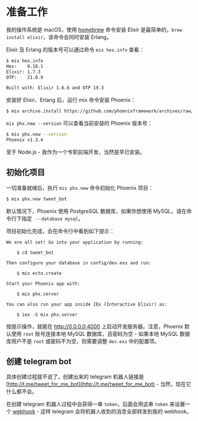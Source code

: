 # 准备工作

我的操作系统是 macOS，使用 [homebrew](https://brew.sh/) 命令安装 Elixir 是最简单的，`brew install elixir`，该命令会同时安装 Erlang。

Elixir 及 Erlang 的版本号可以通过命令 `mix hex.info` 查看：

```sh
$ mix hex.info
Hex:    0.18.1
Elixir: 1.7.3
OTP:    21.0.9

Built with: Elixir 1.6.6 and OTP 19.3
```

安装好 Elixir、Erlang 后，运行 mix 命令安装 Phoenix：

```sh
$ mix archive.install https://github.com/phoenixframework/archives/raw/master/phx_new.ez
```

`mix phx.new --version` 可以查看当前安装的 Phoenix 版本号：

```sh
$ mix phx.new --version
Phoenix v1.3.4
```
至于 Node.js - 我作为一个专职前端开发，当然是早已安装。

## 初始化项目

一切准备就绪后，执行 `mix phx.new` 命令初始化 Phoenix 项目：

```sh
$ mix phx.new tweet_bot
```
默认情况下，Phoenix 使用 PostgreSQL 数据库，如果你想使用 MySQL，请在命令行下指定 ` --database mysql`。

项目初始化完成，会在命令行中看到如下提示：

```
We are all set! Go into your application by running:

    $ cd tweet_bot

Then configure your database in config/dev.exs and run:

    $ mix ecto.create

Start your Phoenix app with:

    $ mix phx.server

You can also run your app inside IEx (Interactive Elixir) as:

    $ iex -S mix phx.server
```
按提示操作，就能在 http://0.0.0.0:4000 上启动开发服务器。注意，Phoenix 默认使用 `root` 账号连接本地 MySQL 数据库，且密码为空 - 如果本地 MySQL 数据库用户不是 `root` 或密码不为空，则需要调整 `dev.exs` 中的配置项。

## 创建 telegram bot

具体创建过程就不说了，创建出来的 telegram 机器人链接是 [http://t.me/tweet_for_me_bot](http://t.me/tweet_for_me_bot) - 当然，现在它什么都不会。

在创建 telegram 机器人过程中会获得一串 `token`，后面会用这串 `token` 来设置一个 [webhook](https://core.telegram.org/bots/api#setwebhook) - 这样 telegram 会将机器人收到的消息全部转发到我的 webhook。